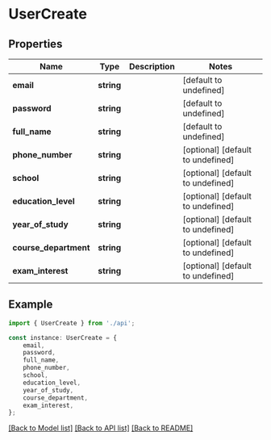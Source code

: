 # UserCreate


## Properties

Name | Type | Description | Notes
------------ | ------------- | ------------- | -------------
**email** | **string** |  | [default to undefined]
**password** | **string** |  | [default to undefined]
**full_name** | **string** |  | [default to undefined]
**phone_number** | **string** |  | [optional] [default to undefined]
**school** | **string** |  | [optional] [default to undefined]
**education_level** | **string** |  | [optional] [default to undefined]
**year_of_study** | **string** |  | [optional] [default to undefined]
**course_department** | **string** |  | [optional] [default to undefined]
**exam_interest** | **string** |  | [optional] [default to undefined]

## Example

```typescript
import { UserCreate } from './api';

const instance: UserCreate = {
    email,
    password,
    full_name,
    phone_number,
    school,
    education_level,
    year_of_study,
    course_department,
    exam_interest,
};
```

[[Back to Model list]](../README.md#documentation-for-models) [[Back to API list]](../README.md#documentation-for-api-endpoints) [[Back to README]](../README.md)
